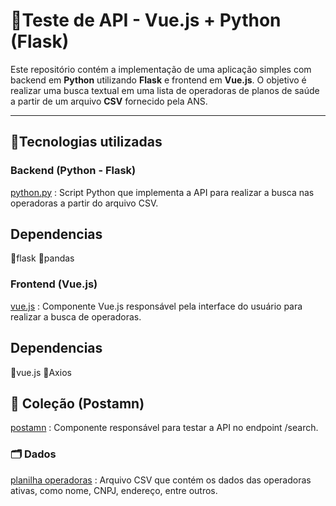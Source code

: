 # 📌Teste de API - Vue.js + Python (Flask)

Este repositório contém a implementação de uma aplicação simples com backend em **Python** utilizando **Flask** e frontend em **Vue.js**. O objetivo é realizar uma busca textual em uma lista de operadoras de planos de saúde a partir de um arquivo **CSV** fornecido pela ANS.

---

## 🚀Tecnologias utilizadas

### Backend (Python - Flask)
[python.py](https://github.com/Lipenaminha/Teste-api/blob/main/Python.py) : Script Python que implementa a API para realizar a busca nas operadoras a partir do arquivo CSV.
## Dependencias
📍flask
📍pandas

### Frontend (Vue.js)
[vue.js](https://github.com/Lipenaminha/Teste-api/blob/main/Frontend/codigo.vuejs) : Componente Vue.js responsável pela interface do usuário para realizar a busca de operadoras.
## Dependencias 
📍vue.js 
📍Axios

## 🔧 Coleção (Postamn)
[postamn](https://github.com/Lipenaminha/Teste-api/blob/main/Cole%C3%A7%C3%A3o%20postan/codigo.json) : Componente responsável para testar a API no endpoint /search.


### 🗂️ Dados
[planilha operadoras](https://dadosabertos.ans.gov.br/FTP/PDA/operadoras_de_plano_de_saude_ativas/) : Arquivo CSV que contém os dados das operadoras ativas, como nome, CNPJ, endereço, entre outros.

